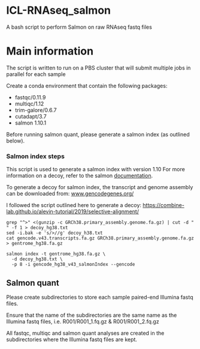 # ICL-RNAseq_salmon
A bash script to perform Salmon on raw RNAseq fastq files

# Main information
The script is written to run on a PBS cluster that will submit multiple jobs in parallel for each sample

Create a conda environment that contain the following packages:
- fastqc/0.11.9
- multiqc/1.12
- trim-galore/0.6.7
- cutadapt/3.7
- salmon 1.10.1

Before running salmon quant, please generate a salmon index (as outlined below).

### Salmon index steps
This script is used to generate a salmon index with version 1.10
For more information on a decoy, refer to the salmon [documentation](https://salmon.readthedocs.io/en/latest/salmon.html).

To generate a decoy for salmon index, the transcript and genome assembly can be downloaded from: www.gencodegenes.org/

I followed the script outlined here to generate a decoy: https://combine-lab.github.io/alevin-tutorial/2019/selective-alignment/

```
grep "^>" <(gunzip -c GRCh38.primary_assembly.genome.fa.gz) | cut -d " " -f 1 > decoy_hg38.txt
sed -i.bak -e 's/>//g' decoy_h38.txt
cat gencode.v43.transcripts.fa.gz GRCh38.primary_assembly.genome.fa.gz > gentrome_hg38.fa.gz

salmon index -t gentrome_hg38.fa.gz \
  -d decoy_hg38.txt \
  -p 8 -i gencode_hg38_v43_salmonIndex --gencode
```
## Salmon quant
Please create subdirectories to store each sample paired-end Illumina fastq files.

Ensure that the name of the subdirectories are the same name as the Illumina fastq files, i.e. R001/R001_1.fq.gz & R001/R001_2.fq.gz

All fastqc, multiqc and salmon quant analyses are created in the subdirectories where the Illumina fastq files are kept.
